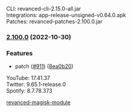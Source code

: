 CLI: revanced-cli-2.15.0-all.jar  
Integrations: app-release-unsigned-v0.64.0.apk  
Patches: revanced-patches-2.100.0.jar  

### [2.100.0](https://github.com/revanced/revanced-patches/compare/v2.99.0...v2.100.0) (2022-10-30)
### Features
*  patch ([#911](https://github.com/revanced/revanced-patches/issues/911)) ([8ea0b20](https://github.com/revanced/revanced-patches/commit/8ea0b20e96df53211039df0468b2d4a735a381f1))

  
YouTube: 17.41.37  
Twitter: 9.65.1-release.0  
Spotify: 8.7.78.373  

[revanced-magisk-module](https://github.com/j-hc/revanced-magisk-module)  
